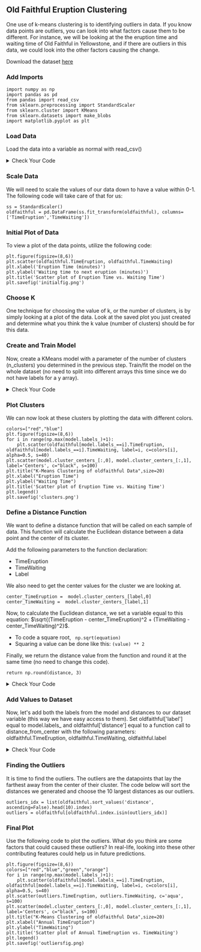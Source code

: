 ## Old Faithful Eruption Clustering
One use of k-means clustering is to identifying outliers in data. If you know data points are outliers, you can look into what factors cause them to be different. For instance, we will be looking at the the eruption time and waiting time of Old Faithful in Yellowstone, and if there are outliers in this data, we could look into the other factors causing the change.

Download the dataset [here](/datasets/oldfaithful.csv)

### Add Imports

```
import numpy as np
import pandas as pd
from pandas import read_csv
from sklearn.preprocessing import StandardScaler
from sklearn.cluster import KMeans
from sklearn.datasets import make_blobs
import matplotlib.pyplot as plt
```

### Load Data
Load the data into a variable as normal with read_csv()

<details markdown="1">

<summary>Check Your Code</summary>

```
oldfaithful = read_csv('oldfaithful.csv')
```

</details>

### Scale Data
We will need to scale the values of our data down to have a value within 0-1. The following code will take care of that for us:

```
ss = StandardScaler()
oldfaithful = pd.DataFrame(ss.fit_transform(oldfaithful), columns=['TimeEruption','TimeWaiting'])
```

### Initial Plot of Data
To view a plot of the data points, utilize the following code:

```
plt.figure(figsize=(8,6))
plt.scatter(oldfaithful.TimeEruption, oldfaithful.TimeWaiting)
plt.xlabel('Eruption Time (minutes)')
plt.ylabel('Waiting time to next eruption (minutes)')
plt.title('Scatter plot of Eruption Time vs. Waiting Time')
plt.savefig('initialfig.png')
```

### Choose K
One technique for choosing the value of k, or the number of clusters, is by simply looking at a plot of the data. Look at the saved plot you just created and determine what you think the k value (number of clusters) should be for this data.

### Create and Train Model
Now, create a KMeans model with a parameter of the number of clusters (n_clusters) you determined in the previous step.  Train/fit the model on the whole dataset (no need to split into different arrays this time since we do not have labels for a y array).

<details markdown="1">

<summary>Check Your Code</summary>

```
km = KMeans(n_clusters=2)
model = km.fit(oldfaithful)
```
</details>

### Plot Clusters
We can now look at these clusters by plotting the data with different colors.

```
colors=["red","blue"]
plt.figure(figsize=(8,6))
for i in range(np.max(model.labels_)+1):
    plt.scatter(oldfaithful[model.labels_==i].TimeEruption, oldfaithful[model.labels_==i].TimeWaiting, label=i, c=colors[i], alpha=0.5, s=40)
plt.scatter(model.cluster_centers_[:,0], model.cluster_centers_[:,1], label='Centers', c="black", s=100)
plt.title("K-Means Clustering of oldfaithful Data",size=20)
plt.xlabel("Eruption Time")
plt.ylabel("Waiting Time")
plt.title('Scatter plot of Eruption Time vs. Waiting Time')
plt.legend()
plt.savefig('clusters.png')
```

###  Define a Distance Function
We want to define a distance function that will be called on each sample of data. This function will calculate the Euclidean distance between a data point and the center of its cluster.

Add the following parameters to the function declaration:
- TimeEruption
- TimeWaiting
- Label

We also need to get the center values for the cluster we are looking at.
```
center_TimeEruption =  model.cluster_centers_[label,0]
center_TimeWaiting =  model.cluster_centers_[label,1]
```

Now, to calculate the Euclidean distance, we set a variable equal to this equation: $\sqrt{(TimeEruption - center_TimeEruption)^2 + (TimeWaiting - center_TimeWaiting)^2}$.
- To code a square root, ``` np.sqrt(equation)```
- Squaring a value can be done like this: ``` (value) ** 2 ```

Finally, we return the distance value from the function and round it at the same time (no need to change this code).
```
return np.round(distance, 3)
```

<details markdown="1">

<summary>Check Your Code</summary>

```
def distance_from_center(TimeEruption, TimeWaiting, label):
    center_TimeEruption =  model.cluster_centers_[label,0]
    center_TimeWaiting =  model.cluster_centers_[label,1]
    distance = np.sqrt((TimeEruption - center_TimeEruption) ** 2 + (TimeWaiting - center_TimeWaiting) ** 2)
    return np.round(distance, 3)
```

</details>

### Add Values to Dataset
Now, let's add both the labels from the model and distances to our dataset variable (this way we have easy access to them).  Set oldfaithful['label'] equal to model.labels_ and oldfaithful['distance'] equal to a function call to distance_from_center with the following parameters: oldfaithful.TimeEruption, oldfaithful.TimeWaiting, oldfaithful.label

<details markdown="1">

<summary>Check Your Code</summary>

```
oldfaithful['label'] = model.labels_
oldfaithful['distance'] = distance_from_center(oldfaithful.TimeEruption, oldfaithful.TimeWaiting, oldfaithful.label)
```

</details>

### Finding the Outliers
It is time to find the outliers. The outliers are the datapoints that lay the farthest away from the center of their cluster. The code below will sort the distances we generated and choose the 10 largest distances as our outliers.

```
outliers_idx = list(oldfaithful.sort_values('distance', ascending=False).head(10).index)
outliers = oldfaithful[oldfaithful.index.isin(outliers_idx)]
```

### Final Plot
Use the following code to plot the outliers.  What do you think are some factors that could caused these outliers? In real-life, looking into these other contributing features could help us in future predictions.

```
plt.figure(figsize=(8,6))
colors=["red","blue","green","orange"]
for i in range(np.max(model.labels_)+1):
    plt.scatter(oldfaithful[model.labels_==i].TimeEruption, oldfaithful[model.labels_==i].TimeWaiting, label=i, c=colors[i], alpha=0.5, s=40)
plt.scatter(outliers.TimeEruption, outliers.TimeWaiting, c='aqua', s=100)
plt.scatter(model.cluster_centers_[:,0], model.cluster_centers_[:,1], label='Centers', c="black", s=100)
plt.title("K-Means Clustering of oldfaithful Data",size=20)
plt.xlabel("Annual TimeEruption")
plt.ylabel("TimeWaiting")
plt.title('Scatter plot of Annual TimeEruption vs. TimeWaiting')
plt.legend()
plt.savefig('outliersfig.png)
```



